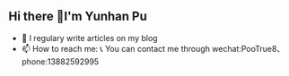 ## Hi there 👋I'm Yunhan Pu

- 📝 I regulary write articles on my blog
- 📫 How to reach me: 📞 You can contact me through wechat:PooTrue8、phone:13882592995

